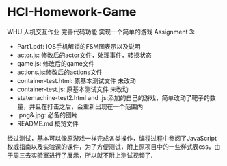 # HCI-Homework-Game
WHU 人机交互作业 完善代码功能 实现一个简单的游戏
Assignment 3:
- Part1.pdf: IOS手机解锁的FSM图表示以及说明
- actor.js: 修改后的actor文件，处理事件，转换状态
- game.js: 修改后的game文件
- actions.js:修改后的actions文件
- container-test.html: 原基本测试文件 未改动
- container-test.js: 原基本测试文件 未改动
- statemachine-test2.html and .js:添加的自己的游戏，简单改动了靶子的数量，并且在打击之后，会重新出现在一个范围内
- .png&.jpg: 必备的图片
- README.md	概览文件

经过测试，基本可以像原游戏一样完成各类操作，编程过程中参阅了JavaScript权威指南以及实验课的课件，为了方便测试，附上原项目中的一些样式表css，由于周三去实验室进行了展示，所以就不附上测试视频了.